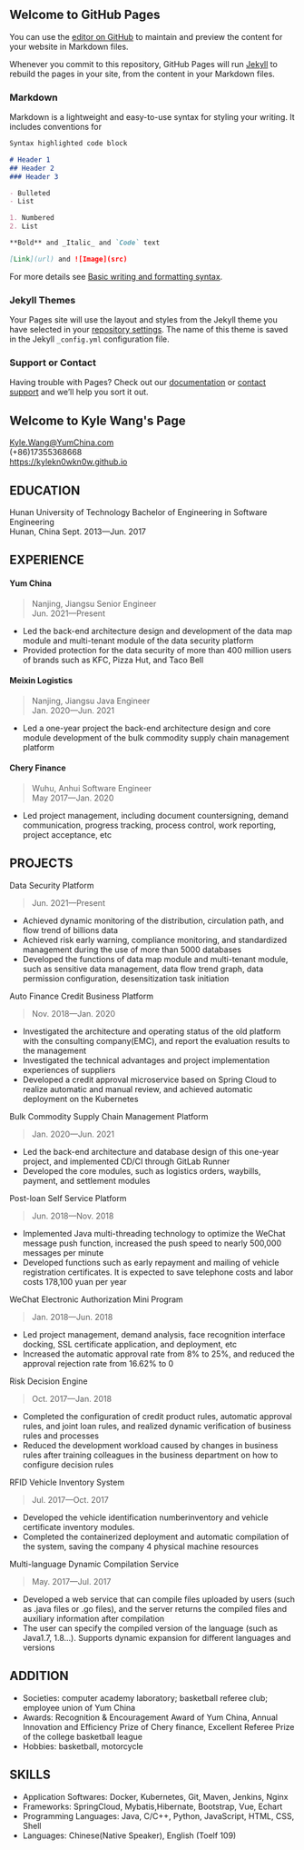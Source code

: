 ## Welcome to GitHub Pages

You can use the [editor on GitHub](https://github.com/KyleKn0wKn0w/kylekn0wkn0w.github.io/edit/main/index.md) to maintain and preview the content for your website in Markdown files.

Whenever you commit to this repository, GitHub Pages will run [Jekyll](https://jekyllrb.com/) to rebuild the pages in your site, from the content in your Markdown files.

### Markdown

Markdown is a lightweight and easy-to-use syntax for styling your writing. It includes conventions for

```markdown
Syntax highlighted code block

# Header 1
## Header 2
### Header 3

- Bulleted
- List

1. Numbered
2. List

**Bold** and _Italic_ and `Code` text

[Link](url) and ![Image](src)
```

For more details see [Basic writing and formatting syntax](https://docs.github.com/en/github/writing-on-github/getting-started-with-writing-and-formatting-on-github/basic-writing-and-formatting-syntax).

### Jekyll Themes

Your Pages site will use the layout and styles from the Jekyll theme you have selected in your [repository settings](https://github.com/KyleKn0wKn0w/kylekn0wkn0w.github.io/settings/pages). The name of this theme is saved in the Jekyll `_config.yml` configuration file.

### Support or Contact

Having trouble with Pages? Check out our [documentation](https://docs.github.com/categories/github-pages-basics/) or [contact support](https://support.github.com/contact) and we’ll help you sort it out.


## Welcome to Kyle Wang's Page
Kyle.Wang@YumChina.com	 	 
(+86)17355368668	 	
https://kylekn0wkn0w.github.io

## EDUCATION                                                                  
Hunan University of Technology
Bachelor of Engineering in Software Engineering						 
Hunan, China
Sept. 2013—Jun. 2017

## EXPERIENCE                                                                       
#### Yum China		
> Nanjing, Jiangsu
Senior Engineer												    
Jun. 2021—Present
- Led the back-end architecture design and development of the data map module and multi-tenant module of the data security platform
- Provided protection for the data security of more than 400 million users of brands such as KFC, Pizza Hut, and Taco Bell

#### Meixin Logistics
> Nanjing, Jiangsu
Java Engineer											           
Jan. 2020—Jun. 2021
- Led a one-year project the back-end architecture design and core module development of the bulk commodity supply chain management platform

#### Chery Finance		
>Wuhu, Anhui
Software Engineer												  
May 2017—Jan. 2020
- Led project management, including document countersigning, demand communication, progress tracking, process control, work reporting, project acceptance, etc

## PROJECTS                                                                      
Data Security Platform
> Jun. 2021—Present
- Achieved dynamic monitoring of the distribution, circulation path, and flow trend of billions data
- Achieved risk early warning, compliance monitoring, and standardized management during the use of more than 5000 databases
- Developed the functions of data map module and multi-tenant module, such as sensitive data management, data flow trend graph, data permission configuration, desensitization task initiation

Auto Finance Credit Business Platform
> Nov. 2018—Jan. 2020
- Investigated the architecture and operating status of the old platform with the consulting company(EMC), and report the evaluation results to the management
- Investigated the technical advantages and project implementation experiences of suppliers
- Developed a credit approval microservice based on Spring Cloud to realize automatic and manual review, and achieved automatic deployment on the Kubernetes

Bulk Commodity Supply Chain Management Platform
> Jan. 2020—Jun. 2021
- Led the back-end architecture and database design of this one-year project, and implemented CD/CI through GitLab Runner
- Developed the core modules, such as logistics orders, waybills, payment, and settlement modules

Post-loan Self Service Platform
> Jun. 2018—Nov. 2018
- Implemented Java multi-threading technology to optimize the WeChat message push function, increased the push speed to nearly 500,000 messages per minute
- Developed functions such as early repayment and mailing of vehicle registration certificates. It is expected to save telephone costs and labor costs 178,100 yuan per year

WeChat Electronic Authorization Mini Program
> Jan. 2018—Jun. 2018
- Led project management, demand analysis, face recognition interface docking, SSL certificate application, and deployment, etc
- Increased the automatic approval rate from 8% to 25%, and reduced the approval rejection rate from 16.62% to 0

Risk Decision Engine
> Oct. 2017—Jan. 2018
- Completed the configuration of credit product rules, automatic approval rules, and joint loan rules, and realized dynamic verification of business rules and processes
- Reduced the development workload caused by changes in business rules after training colleagues in the business department on how to configure decision rules

RFID Vehicle Inventory System
> Jul. 2017—Oct. 2017
- Developed the vehicle identification numberinventory and vehicle certificate inventory modules.
- Completed the containerized deployment and automatic compilation of the system, saving the company 4 physical machine resources

Multi-language Dynamic Compilation Service
> May. 2017—Jul. 2017
- Developed a web service that can compile files uploaded by users (such as .java files or .go files), and the server returns the compiled files and auxiliary information after compilation
- The user can specify the compiled version of the language (such as Java1.7, 1.8...). Supports dynamic expansion for different languages and versions

## ADDITION                                                              
- Societies: computer academy laboratory; basketball referee club; employee union of Yum China
- Awards: Recognition & Encouragement Award of Yum China, Annual Innovation and Efficiency Prize of Chery finance, Excellent Referee Prize of the college basketball league
- Hobbies: basketball, motorcycle

## SKILLS                                                       
- Application Softwares: Docker, Kubernetes, Git, Maven, Jenkins, Nginx
- Frameworks: SpringCloud, Mybatis,Hibernate, Bootstrap, Vue, Echart
- Programming Languages: Java, C/C++, Python, JavaScript, HTML, CSS, Shell
- Languages: Chinese(Native Speaker), English (Toelf 109) 
